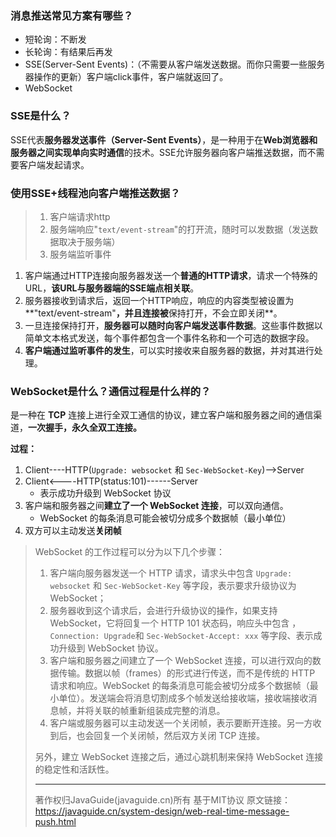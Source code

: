 ### 消息推送常见方案有哪些？

- 短轮询：不断发
- 长轮询：有结果后再发
- SSE(Server-Sent Events)：（不需要从客户端发送数据。而你只需要一些服务器操作的更新）客户端click事件，客户端就返回了。
- WebSocket

### SSE是什么？

SSE代表**服务器发送事件（Server-Sent Events）**，是一种用于在**Web浏览器和服务器之间实现单向实时通信**的技术。SSE允许服务器向客户端推送数据，而不需要客户端发起请求。

### 使用SSE+线程池向客户端推送数据？

> 1. 客户端请求http
> 2. 服务端响应"`text/event-stream`"的打开流，随时可以发数据（发送数据取决于服务端）
> 3. 服务端监听事件

1. 客户端通过HTTP连接向服务器发送一个**普通的HTTP请求**，请求一个特殊的URL，**该URL与服务器端的SSE端点相关联**。
2. 服务器接收到请求后，返回一个HTTP响应，响应的内容类型被设置为**"text/event-stream"**，并且连接被**保持打开，不会立即关闭**。
3. 一旦连接保持打开，**服务器可以随时向客户端发送事件数据**。这些事件数据以简单文本格式发送，每个事件都包含一个事件名称和一个可选的数据字段。
4. **客户端通过监听事件的发生**，可以实时接收来自服务器的数据，并对其进行处理。

### WebSocket是什么？通信过程是什么样的？

是一种在 **TCP** 连接上进行全双工通信的协议，建立客户端和服务器之间的通信渠道，**一次握手，永久全双工连接。**

**过程：**

1. Client----HTTP(`Upgrade: websocket` 和 `Sec-WebSocket-Key`)-->Server
2. Client<----HTTP(status:101)------Server
   - 表示成功升级到 WebSocket 协议
3. 客户端和服务器之间**建立了一个 WebSocket 连接**，可以双向通信。
   - WebSocket 的每条消息可能会被切分成多个数据帧（最小单位）
4. 双方可以主动发送**关闭帧**

> WebSocket 的工作过程可以分为以下几个步骤：
>
> 1. 客户端向服务器发送一个 HTTP 请求，请求头中包含 `Upgrade: websocket` 和 `Sec-WebSocket-Key` 等字段，表示要求升级协议为 WebSocket；
> 2. 服务器收到这个请求后，会进行升级协议的操作，如果支持 WebSocket，它将回复一个 HTTP 101 状态码，响应头中包含 ，`Connection: Upgrade`和 `Sec-WebSocket-Accept: xxx` 等字段、表示成功升级到 WebSocket 协议。
> 3. 客户端和服务器之间建立了一个 WebSocket 连接，可以进行双向的数据传输。数据以帧（frames）的形式进行传送，而不是传统的 HTTP 请求和响应。WebSocket 的每条消息可能会被切分成多个数据帧（最小单位）。发送端会将消息切割成多个帧发送给接收端，接收端接收消息帧，并将关联的帧重新组装成完整的消息。
> 4. 客户端或服务器可以主动发送一个关闭帧，表示要断开连接。另一方收到后，也会回复一个关闭帧，然后双方关闭 TCP 连接。
>
> 另外，建立 WebSocket 连接之后，通过心跳机制来保持 WebSocket 连接的稳定性和活跃性。
>
> ------
>
> 著作权归JavaGuide(javaguide.cn)所有 基于MIT协议 原文链接：https://javaguide.cn/system-design/web-real-time-message-push.html